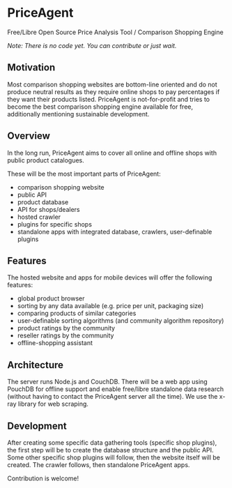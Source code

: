 # PriceAgent
Free/Libre Open Source Price Analysis Tool / Comparison Shopping Engine

*Note: There is no code yet. You can contribute or just wait.*

## Motivation
Most comparison shopping websites are bottom-line oriented and do not produce neutral results as they require online shops to pay percentages if they want their products listed. PriceAgent is not-for-profit and tries to become the best comparison shopping engine available for free, additionally mentioning sustainable development.

## Overview
In the long run, PriceAgent aims to cover all online and offline shops with public product catalogues.

These will be the most important parts of PriceAgent:
* comparison shopping website
* public API
* product database
* API for shops/dealers
* hosted crawler
* plugins for specific shops
* standalone apps with integrated database, crawlers, user-definable plugins

## Features
The hosted website and apps for mobile devices will offer the following features:
* global product browser
* sorting by any data available (e.g. price per unit, packaging size)
* comparing products of similar categories
* user-definable sorting algorithms (and community algorithm repository)
* product ratings by the community
* reseller ratings by the community
* offline-shopping assistant

## Architecture
The server runs Node.js and CouchDB. There will be a web app using PouchDB for offline support and enable free/libre standalone data research (without having to contact the PriceAgent server all the time). We use the x-ray library for web scraping.

## Development
After creating some specific data gathering tools (specific shop plugins), the first step will be to create the database structure and the public API. Some other specific shop plugins will follow, then the website itself will be created. The crawler follows, then standalone PriceAgent apps.

Contribution is welcome!
